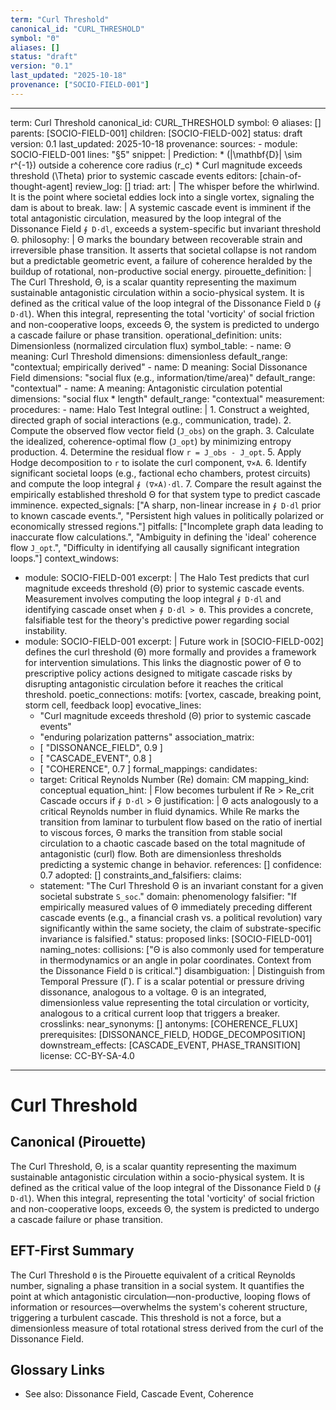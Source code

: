 ```yaml
---
term: "Curl Threshold"
canonical_id: "CURL_THRESHOLD"
symbol: "Θ"
aliases: []
status: "draft"
version: "0.1"
last_updated: "2025-10-18"
provenance: ["SOCIO-FIELD-001"]
---
```


---
term: Curl Threshold
canonical_id: CURL_THRESHOLD
symbol: Θ
aliases: []
parents: [SOCIO-FIELD-001]
children: [SOCIO-FIELD-002]
status: draft
version: 0.1
last_updated: 2025-10-18
provenance:
  sources:
    - module: SOCIO-FIELD-001
      lines: "§5"
      snippet: |
        Prediction:
        * (|\mathbf{D}| \sim r^{-1}) outside a coherence core radius (r_c)
        * Curl magnitude exceeds threshold (\Theta) prior to systemic cascade events
  editors: [chain-of-thought-agent]
  review_log: []
triad:
  art: |
    The whisper before the whirlwind. It is the point where societal eddies lock into a single vortex, signaling the dam is about to break.
  law: |
    A systemic cascade event is imminent if the total antagonistic circulation, measured by the loop integral of the Dissonance Field `∮ D⋅dl`, exceeds a system-specific but invariant threshold Θ.
  philosophy: |
    Θ marks the boundary between recoverable strain and irreversible phase transition. It asserts that societal collapse is not random but a predictable geometric event, a failure of coherence heralded by the buildup of rotational, non-productive social energy.
pirouette_definition: |
  The Curl Threshold, Θ, is a scalar quantity representing the maximum sustainable antagonistic circulation within a socio-physical system. It is defined as the critical value of the loop integral of the Dissonance Field `D` (`∮ D⋅dl`). When this integral, representing the total 'vorticity' of social friction and non-cooperative loops, exceeds Θ, the system is predicted to undergo a cascade failure or phase transition.
operational_definition:
  units: Dimensionless (normalized circulation flux)
  symbol_table:
    - name: Θ
      meaning: Curl Threshold
      dimensions: dimensionless
      default_range: "contextual; empirically derived"
    - name: D
      meaning: Social Dissonance Field
      dimensions: "social flux (e.g., information/time/area)"
      default_range: "contextual"
    - name: A
      meaning: Antagonistic circulation potential
      dimensions: "social flux * length"
      default_range: "contextual"
  measurement:
    procedures:
      - name: Halo Test Integral
        outline: |
          1. Construct a weighted, directed graph of social interactions (e.g., communication, trade).
          2. Compute the observed flow vector field (`J_obs`) on the graph.
          3. Calculate the idealized, coherence-optimal flow (`J_opt`) by minimizing entropy production.
          4. Determine the residual flow `r = J_obs - J_opt`.
          5. Apply Hodge decomposition to `r` to isolate the curl component, `∇×A`.
          6. Identify significant societal loops (e.g., factional echo chambers, protest circuits) and compute the loop integral `∮ (∇×A)⋅dl`.
          7. Compare the result against the empirically established threshold Θ for that system type to predict cascade imminence.
        expected_signals: ["A sharp, non-linear increase in `∮ D⋅dl` prior to known cascade events.", "Persistent high values in politically polarized or economically stressed regions."]
        pitfalls: ["Incomplete graph data leading to inaccurate flow calculations.", "Ambiguity in defining the 'ideal' coherence flow `J_opt`.", "Difficulty in identifying all causally significant integration loops."]
context_windows:
  - module: SOCIO-FIELD-001
    excerpt: |
      The Halo Test predicts that curl magnitude exceeds threshold (Θ) prior to systemic cascade events. Measurement involves computing the loop integral `∮ D⋅dl` and identifying cascade onset when `∮ D⋅dl > Θ`. This provides a concrete, falsifiable test for the theory's predictive power regarding social instability.
  - module: SOCIO-FIELD-001
    excerpt: |
      Future work in [SOCIO-FIELD-002] defines the curl threshold (Θ) more formally and provides a framework for intervention simulations. This links the diagnostic power of Θ to prescriptive policy actions designed to mitigate cascade risks by disrupting antagonistic circulation before it reaches the critical threshold.
poetic_connections:
  motifs: [vortex, cascade, breaking point, storm cell, feedback loop]
  evocative_lines:
    - "Curl magnitude exceeds threshold (Θ) prior to systemic cascade events"
    - "enduring polarization patterns"
  association_matrix:
    - [ "DISSONANCE_FIELD", 0.9 ]
    - [ "CASCADE_EVENT", 0.8 ]
    - [ "COHERENCE", 0.7 ]
formal_mappings:
  candidates:
    - target: Critical Reynolds Number (Re)
      domain: CM
      mapping_kind: conceptual
      equation_hint: |
        Flow becomes turbulent if Re > Re_crit
        Cascade occurs if `∮ D⋅dl` > Θ
      justification: |
        Θ acts analogously to a critical Reynolds number in fluid dynamics. While Re marks the transition from laminar to turbulent flow based on the ratio of inertial to viscous forces, Θ marks the transition from stable social circulation to a chaotic cascade based on the total magnitude of antagonistic (curl) flow. Both are dimensionless thresholds predicting a systemic change in behavior.
      references:
        []
      confidence: 0.7
  adopted:
    []
constraints_and_falsifiers:
  claims:
    - statement: "The Curl Threshold Θ is an invariant constant for a given societal substrate `S_soc`."
      domain: phenomenology
      falsifier: "If empirically measured values of Θ immediately preceding different cascade events (e.g., a financial crash vs. a political revolution) vary significantly within the same society, the claim of substrate-specific invariance is falsified."
      status: proposed
      links: [SOCIO-FIELD-001]
naming_notes:
  collisions: ["Θ is also commonly used for temperature in thermodynamics or an angle in polar coordinates. Context from the Dissonance Field `D` is critical."]
  disambiguation: |
    Distinguish from Temporal Pressure (Γ). Γ is a scalar potential or pressure driving dissonance, analogous to a voltage. Θ is an integrated, dimensionless value representing the total circulation or vorticity, analogous to a critical current loop that triggers a breaker.
crosslinks:
  near_synonyms: []
  antonyms: [COHERENCE_FLUX]
  prerequisites: [DISSONANCE_FIELD, HODGE_DECOMPOSITION]
  downstream_effects: [CASCADE_EVENT, PHASE_TRANSITION]
license: CC-BY-SA-4.0
---

# Curl Threshold

## Canonical (Pirouette)
The Curl Threshold, Θ, is a scalar quantity representing the maximum sustainable antagonistic circulation within a socio-physical system. It is defined as the critical value of the loop integral of the Dissonance Field `D` (`∮ D⋅dl`). When this integral, representing the total 'vorticity' of social friction and non-cooperative loops, exceeds Θ, the system is predicted to undergo a cascade failure or phase transition.

## EFT-First Summary
The Curl Threshold `Θ` is the Pirouette equivalent of a critical Reynolds number, signaling a phase transition in a social system. It quantifies the point at which antagonistic circulation—non-productive, looping flows of information or resources—overwhelms the system's coherent structure, triggering a turbulent cascade. This threshold is not a force, but a dimensionless measure of total rotational stress derived from the curl of the Dissonance Field.

## Glossary Links
- See also: Dissonance Field, Cascade Event, Coherence